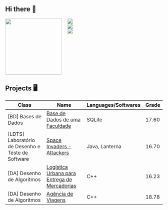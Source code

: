 ## Hi there 👋

<!--
**franciscaguimaraes/franciscaguimaraes** is a ✨ _special_ ✨ repository because its `README.md` (this file) appears on your GitHub profile.

Here are some ideas to get you started:

- 🔭 I’m currently working on ...
- 🌱 I’m currently learning ...
- 👯 I’m looking to collaborate on ...
- 🤔 I’m looking for help with ...
- 💬 Ask me about ...
- 📫 How to reach me: ...
- 😄 Pronouns: ...
- ⚡ Fun fact: ...
-->
<div style="display: flex; align-items: flex-start;">
  <div>
    <img height="180em" src="https://github-readme-stats.vercel.app/api/top-langs/?username=franciscaguimaraes&layout=compact&langs_count=7&theme=onedark"/>
  </div>
  <div style="display: flex; flex-direction: column; margin-left: 20px;">
    <img align="center" src="https://img.shields.io/badge/Operating%20System-Windows-blue?style=flat&logo=windows&logoColor=white&color=0398fc">
    <img align="center" src="https://img.shields.io/badge/Tools for coding-Git-informational?style=flat&logo=Git&logoColor=white&color=fc9d03">
    <img align="center" src="https://img.shields.io/badge/Editors-Visual Studio Code-informational?style=flat&logo=visual-studio-code&logoColor=white&color=ae48d4">
  </div>
  <br></br>
</div>




## Projects 🖥️

| Class | Name | Languages/Softwares | Grade |
| --- | --- | --- | --- |
| [BD] Bases de Dados | [Base de Dados de uma Faculdade](https://github.com/franciscaguimaraes/FEUP-BD) | SQLite | 17.60 |
| [LDTS] Laboratório de Desenho e Teste de Software | [Space Invaders - Attackers](https://github.com/franciscaguimaraes/FEUP-LDTS) | Java, Lanterna | 16.70 |
| [DA] Desenho de Algoritmos | [Logística Urbana para Entrega de Mercadorias](https://github.com/franciscaguimaraes/FEUP-DA/tree/master/T1) | C++ | 16.23 |
| [DA] Desenho de Algoritmos | [Agência de Viagens](https://github.com/franciscaguimaraes/FEUP-DA/tree/master/T2) | C++ | 18.78 |
